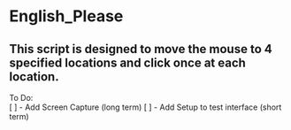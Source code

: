 # English_Please

## This script is designed to move the mouse to 4 specified locations and click once at each location.

To Do:  
[ ] - Add Screen Capture (long term)
[ ] - Add Setup to test interface (short term)
